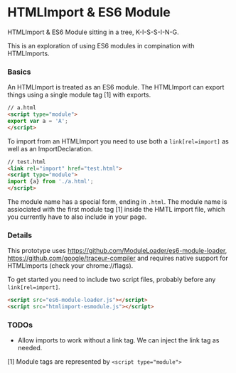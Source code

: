 HTMLImport & ES6 Module
===================

HTMLImport & ES6 Module sitting in a tree, K-I-S-S-I-N-G.

This is an exploration of using ES6 modules in compination with HTMLImports.

### Basics

An HTMLImport is treated as an ES6 module. The HTMLImport can export things using a single module tag [1] with exports.

```html
// a.html
<script type="module">
export var a = 'A';
</script>
```

To import from an HTMLImport you need to use both a `link[rel=import]` as well as an ImportDeclaration.

```html
// test.html
<link rel="import" href="test.html">
<script type="module">
import {a} from './a.html';
</script>
```

The module name has a special form, ending in `.html`. The module name is assiociated with the first module tag [1] inside the HMTL import file, which you currently have to also include in your page.

### Details

This prototype uses https://github.com/ModuleLoader/es6-module-loader, https://github.com/google/traceur-compiler and requires native support for HTMLImports (check your chrome://flags).

To get started you need to include two script files, probably before any `link[rel=import]`.

```html
<script src="es6-module-loader.js"></script>
<script src="htmlimport-esmodule.js"></script>
```

### TODOs

   * Allow imports to work without a link tag. We can inject the link tag as needed.

[1] Module tags are represented by `<script type="module">`
